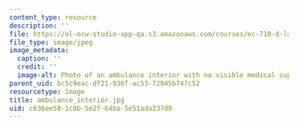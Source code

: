 ```yaml
---
content_type: resource
description: ''
file: https://ol-ocw-studio-app-qa.s3.amazonaws.com/courses/ec-710-d-lab-medical-technologies-for-the-developing-world-spring-2010/c636ee581c8b5e2f64ba5e51ada237d9_ambulance_interior.jpg
file_type: image/jpeg
image_metadata:
  caption: ''
  credit: ''
  image-alt: Photo of an ambulance interior with no visible medical supplies.
parent_uid: bc5c9eac-df21-936f-ac53-72945b747c52
resourcetype: Image
title: ambulance_interior.jpg
uid: c636ee58-1c8b-5e2f-64ba-5e51ada237d9
---
```

